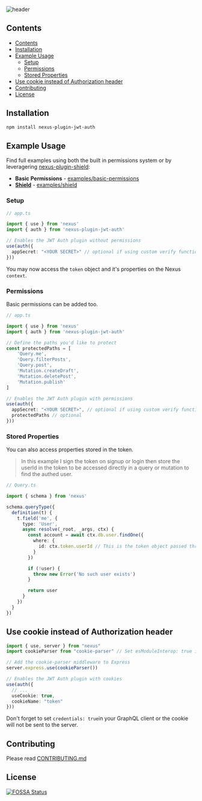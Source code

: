 ![header](https://user-images.githubusercontent.com/2769158/80298536-2796b180-8742-11ea-81c4-fcbcca851083.png)

## Contents

- [Contents](#contents)
- [Installation](#installation)
- [Example Usage](#example-usage)
  - [Setup](#setup)
  - [Permissions](#permissions)
  - [Stored Properties](#stored-properties)
- [Use cookie instead of Authorization header](#use-cookie-instead-of-authorization-header)
- [Contributing](#contributing)
- [License](#license)

## Installation

```sh
npm install nexus-plugin-jwt-auth
```

## Example Usage

Find full examples using both the built in permissions system or by leveragering [nexus-plugin-shield](https://github.com/lvauvillier/nexus-plugin-shield):

- **Basic Permissions** - [examples/basic-permissions](https://github.com/Camji55/nexus-plugin-jwt-auth/tree/master/examples/basic-permissions)
- **[Shield](https://github.com/lvauvillier/nexus-plugin-shield)** -  [examples/shield](https://github.com/Camji55/nexus-plugin-jwt-auth/tree/master/examples/shield)

### Setup

```typescript
// app.ts

import { use } from 'nexus'
import { auth } from 'nexus-plugin-jwt-auth'

// Enables the JWT Auth plugin without permissions
use(auth({
  appSecret: "<YOUR SECRET>" // optional if using custom verify function
}))
```

You may now access the `token` object and it's properties on the Nexus `context`.

### Permissions

Basic permissions can be added too.

```typescript
// app.ts

import { use } from 'nexus'
import { auth } from 'nexus-plugin-jwt-auth'

// Define the paths you'd like to protect
const protectedPaths = [
    'Query.me',
    'Query.filterPosts',
    'Query.post',
    'Mutation.createDraft',
    'Mutation.deletePost',
    'Mutation.publish'
]

// Enables the JWT Auth plugin with permissions
use(auth({
  appSecret: "<YOUR SECRET>", // optional if using custom verify function
  protectedPaths // optional
}))
```

### Stored Properties

You can also access properties stored in the token.

> In this example I sign the token on signup or login then store the userId in the token to be accessed directly in a query or mutation to find the authed user.

```typescript
// Query.ts

import { schema } from 'nexus'

schema.queryType({
  definition(t) {
    t.field('me', {
      type: 'User',
      async resolve(_root, _args, ctx) {
        const account = await ctx.db.user.findOne({
          where: {
            id: ctx.token.userId // This is the token object passed through the context
          }
        })

        if (!user) {
          throw new Error('No such user exists')
        }

        return user
      }
    })
  }
})
```

## Use cookie instead of Authorization header

```typescript
import { use, server } from "nexus"
import cookieParser from "cookie-parser" // Set esModuleInterop: true in tsconfig.json

// Add the cookie-parser middleware to Express
server.express.use(cookieParser())

// Enables the JWT Auth plugin with cookies
use(auth({
  // ...
  useCookie: true,
  cookieName: "token"
}))
```

Don't forget to set `credentials: true`in your GraphQL client or the cookie will not be sent to the server.

## Contributing

Please read [CONTRIBUTING.md](CONTRIBUTING.md)

## License

[![FOSSA Status](https://app.fossa.com/api/projects/git%2Bgithub.com%2FCamji55%2Fnexus-plugin-jwt-auth.svg?type=large)](https://app.fossa.com/projects/git%2Bgithub.com%2FCamji55%2Fnexus-plugin-jwt-auth?ref=badge_large)
